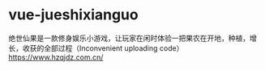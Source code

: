 # vue-jueshixianguo
绝世仙果是一款修身娱乐小游戏，让玩家在闲时体验一把果农在开地，种植，增长，收获的全部过程（Inconvenient uploading code）
https://www.hzqjdz.com.cn/
